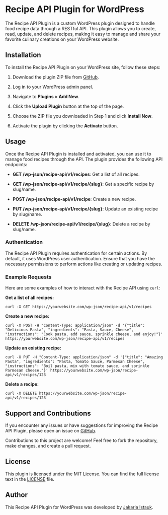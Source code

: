 # Recipe API Plugin for WordPress

The Recipe API Plugin is a custom WordPress plugin designed to handle food recipe data through a RESTful API. This plugin allows you to create, read, update, and delete recipes, making it easy to manage and share your favorite culinary creations on your WordPress website.

## Installation

To install the Recipe API Plugin on your WordPress site, follow these steps:

1. Download the plugin ZIP file from [GitHub](https://github.com/your-username/recipe-api-plugin).

2. Log in to your WordPress admin panel.

3. Navigate to **Plugins > Add New**.

4. Click the **Upload Plugin** button at the top of the page.

5. Choose the ZIP file you downloaded in Step 1 and click **Install Now**.

6. Activate the plugin by clicking the **Activate** button.

## Usage

Once the Recipe API Plugin is installed and activated, you can use it to manage food recipes through the API. The plugin provides the following API endpoints:

- **GET /wp-json/recipe-api/v1/recipes**: Get a list of all recipes.

- **GET /wp-json/recipe-api/v1/recipe/{slug}**: Get a specific recipe by slug/name.

- **POST /wp-json/recipe-api/v1/recipe**: Create a new recipe.

- **PUT /wp-json/recipe-api/v1/recipe/{slug}**: Update an existing recipe by slug/name.

- **DELETE /wp-json/recipe-api/v1/recipe/{slug}**: Delete a recipe by slug/name.

### Authentication

The Recipe API Plugin requires authentication for certain actions. By default, it uses WordPress user authentication. Ensure that you have the necessary permissions to perform actions like creating or updating recipes.

### Example Requests

Here are some examples of how to interact with the Recipe API using `curl`:

**Get a list of all recipes:**

```shell
curl -X GET https://yourwebsite.com/wp-json/recipe-api/v1/recipes
```

**Create a new recipe:**

```shell
curl -X POST -H "Content-Type: application/json" -d '{"title": "Delicious Pasta", "ingredients": "Pasta, Sauce, Cheese", "instructions": "Cook pasta, add sauce, sprinkle cheese, and enjoy!"}' https://yourwebsite.com/wp-json/recipe-api/v1/recipes
```

**Update an existing recipe:**

```shell
curl -X PUT -H "Content-Type: application/json" -d '{"title": "Amazing Pasta", "ingredients": "Pasta, Tomato Sauce, Parmesan Cheese", "instructions": "Boil pasta, mix with tomato sauce, and sprinkle Parmesan cheese."}' https://yourwebsite.com/wp-json/recipe-api/v1/recipes/123
```

**Delete a recipe:**

```shell
curl -X DELETE https://yourwebsite.com/wp-json/recipe-api/v1/recipes/123
```

## Support and Contributions

If you encounter any issues or have suggestions for improving the Recipe API Plugin, please open an issue on [GitHub](https://github.com/your-username/recipe-api-plugin/issues).

Contributions to this project are welcome! Feel free to fork the repository, make changes, and create a pull request.

## License

This plugin is licensed under the MIT License. You can find the full license text in the [LICENSE](LICENSE) file.

## Author

This Recipe API Plugin for WordPress was developed by [Jakaria Istauk](https://profiles.wordpress.org/jakariaistauk/).